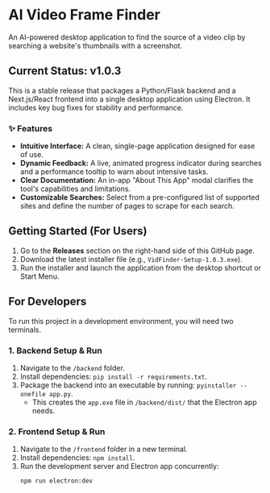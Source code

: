 # AI Video Frame Finder

An AI-powered desktop application to find the source of a video clip by searching a website's thumbnails with a screenshot.

## Current Status: v1.0.3

This is a stable release that packages a Python/Flask backend and a Next.js/React frontend into a single desktop application using Electron. It includes key bug fixes for stability and performance.

### ✨ Features

- **Intuitive Interface:** A clean, single-page application designed for ease of use.
- **Dynamic Feedback:** A live, animated progress indicator during searches and a performance tooltip to warn about intensive tasks.
- **Clear Documentation:** An in-app "About This App" modal clarifies the tool's capabilities and limitations.
- **Customizable Searches:** Select from a pre-configured list of supported sites and define the number of pages to scrape for each search.

## Getting Started (For Users)

1.  Go to the **Releases** section on the right-hand side of this GitHub page.
2.  Download the latest installer file (e.g., `VidFinder-Setup-1.0.3.exe`).
3.  Run the installer and launch the application from the desktop shortcut or Start Menu.

## For Developers

To run this project in a development environment, you will need two terminals.

### 1. Backend Setup & Run

1.  Navigate to the `/backend` folder.
2.  Install dependencies: `pip install -r requirements.txt`.
3.  Package the backend into an executable by running: `pyinstaller --onefile app.py`.
    - This creates the `app.exe` file in `/backend/dist/` that the Electron app needs.

### 2. Frontend Setup & Run

1.  Navigate to the `/frontend` folder in a new terminal.
2.  Install dependencies: `npm install`.
3.  Run the development server and Electron app concurrently:
    ```sh
    npm run electron:dev
    ```
